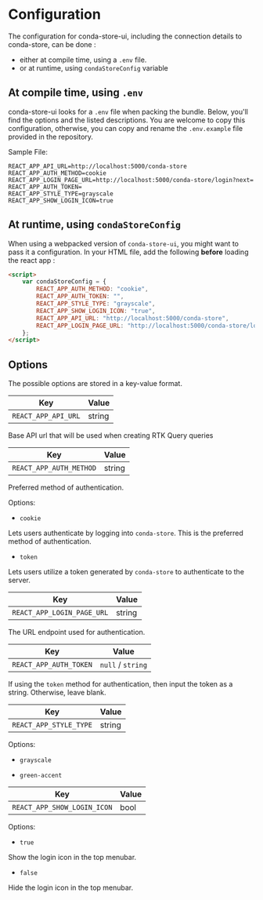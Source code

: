 # Configuration

The configuration for conda-store-ui, including the connection details to conda-store, can be done : 
- either at compile time, using a `.env` file.
- or at runtime, using `condaStoreConfig` variable


## At compile time, using `.env`

conda-store-ui looks for a `.env` file when packing the bundle. 
Below, you'll find the options and the listed descriptions. You are welcome to copy this configuration, otherwise, you can copy and rename the `.env.example` file provided in the repository.

Sample File:

```.env
REACT_APP_API_URL=http://localhost:5000/conda-store
REACT_APP_AUTH_METHOD=cookie
REACT_APP_LOGIN_PAGE_URL=http://localhost:5000/conda-store/login?next=
REACT_APP_AUTH_TOKEN=
REACT_APP_STYLE_TYPE=grayscale
REACT_APP_SHOW_LOGIN_ICON=true
```

## At runtime, using `condaStoreConfig`

When using a webpacked version of `conda-store-ui`, you might want to pass it a configuration. 
In your HTML file, add the following **before** loading the react app :  

```html
<script>
    var condaStoreConfig = {
        REACT_APP_AUTH_METHOD: "cookie",
        REACT_APP_AUTH_TOKEN: "",
        REACT_APP_STYLE_TYPE: "grayscale",
        REACT_APP_SHOW_LOGIN_ICON: "true",
        REACT_APP_API_URL: "http://localhost:5000/conda-store",
        REACT_APP_LOGIN_PAGE_URL: "http://localhost:5000/conda-store/login?next=",
    };
</script>
```


## Options

The possible options are stored in a key-value format.

| Key                | Value  |
|--------------------|--------|
|`REACT_APP_API_URL` | string |

Base API url that will be used when creating RTK Query queries

| Key                    | Value  |
|------------------------|--------|
|`REACT_APP_AUTH_METHOD` | string |

Preferred method of authentication.

Options:

* `cookie`

Lets users authenticate by logging into `conda-store`. This is the preferred method of authentication.

* `token`

Lets users utilize a token generated by `conda-store` to authenticate to the server.

| Key                       | Value  |
|---------------------------|--------|
|`REACT_APP_LOGIN_PAGE_URL` | string |

The URL endpoint used for authentication.

| Key                    | Value              |
|------------------------|--------------------|
|`REACT_APP_AUTH_TOKEN`  | `null` / `string`  |

If using the `token` method for authentication, then input the token as a string.
Otherwise, leave blank.

| Key                       | Value  |
|---------------------------|--------|
|`REACT_APP_STYLE_TYPE`     | string |

Options:

* `grayscale`

* `green-accent`

| Key                       | Value  |
|---------------------------|--------|
|`REACT_APP_SHOW_LOGIN_ICON`|  bool  |

Options:

* `true`

Show the login icon in the top menubar.

* `false`

Hide the login icon in the top menubar.



